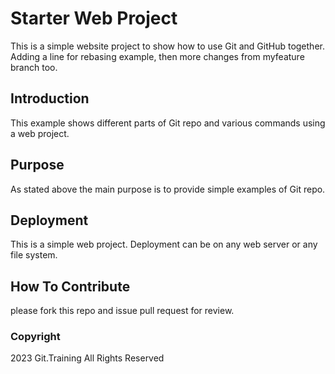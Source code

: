 # Starter Web Project

This is a simple website project to show how to use Git and GitHub together. Adding a line for rebasing example, then more changes from myfeature branch too.

## Introduction

This example shows different parts of Git repo and various commands using a web project.

## Purpose

As stated above the main purpose is to provide simple examples of Git repo.

## Deployment

This is a simple web project. Deployment can be on any web server or any file system.

## How To Contribute

please fork this repo and issue pull request for review.

### Copyright

2023 Git.Training All Rights Reserved
